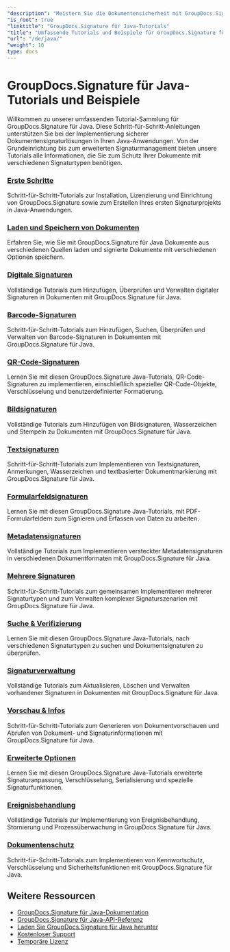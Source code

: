 ```yaml
---
"description": "Meistern Sie die Dokumentensicherheit mit GroupDocs.Signature für Java – umfassende Tutorials zum Signieren, Überprüfen, Aktualisieren und Löschen von Signaturen, Extrahieren von Metadaten und effizienten Verwalten von Dokumenten in Java-Anwendungen."
"is_root": true
"linktitle": "GroupDocs.Signature für Java-Tutorials"
"title": "Umfassende Tutorials und Beispiele für GroupDocs.Signature für Java"
"url": "/de/java/"
"weight": 10
type: docs
---
```

# GroupDocs.Signature für Java-Tutorials und Beispiele

Willkommen zu unserer umfassenden Tutorial-Sammlung für GroupDocs.Signature für Java. Diese Schritt-für-Schritt-Anleitungen unterstützen Sie bei der Implementierung sicherer Dokumentensignaturlösungen in Ihren Java-Anwendungen. Von der Grundeinrichtung bis zum erweiterten Signaturmanagement bieten unsere Tutorials alle Informationen, die Sie zum Schutz Ihrer Dokumente mit verschiedenen Signaturtypen benötigen.

### [Erste Schritte](./getting-started/)
Schritt-für-Schritt-Tutorials zur Installation, Lizenzierung und Einrichtung von GroupDocs.Signature sowie zum Erstellen Ihres ersten Signaturprojekts in Java-Anwendungen.

### [Laden und Speichern von Dokumenten](./document-loading-saving/)
Erfahren Sie, wie Sie mit GroupDocs.Signature für Java Dokumente aus verschiedenen Quellen laden und signierte Dokumente mit verschiedenen Optionen speichern.

### [Digitale Signaturen](./digital-signatures/)
Vollständige Tutorials zum Hinzufügen, Überprüfen und Verwalten digitaler Signaturen in Dokumenten mit GroupDocs.Signature für Java.

### [Barcode-Signaturen](./barcode-signatures/)
Schritt-für-Schritt-Tutorials zum Hinzufügen, Suchen, Überprüfen und Verwalten von Barcode-Signaturen in Dokumenten mit GroupDocs.Signature für Java.

### [QR-Code-Signaturen](./qr-code-signatures/)
Lernen Sie mit diesen GroupDocs.Signature Java-Tutorials, QR-Code-Signaturen zu implementieren, einschließlich spezieller QR-Code-Objekte, Verschlüsselung und benutzerdefinierter Formatierung.

### [Bildsignaturen](./image-signatures/)
Vollständige Tutorials zum Hinzufügen von Bildsignaturen, Wasserzeichen und Stempeln zu Dokumenten mit GroupDocs.Signature für Java.

### [Textsignaturen](./text-signatures/)
Schritt-für-Schritt-Tutorials zum Implementieren von Textsignaturen, Anmerkungen, Wasserzeichen und textbasierter Dokumentmarkierung mit GroupDocs.Signature für Java.

### [Formularfeldsignaturen](./form-field-signatures/)
Lernen Sie mit diesen GroupDocs.Signature Java-Tutorials, mit PDF-Formularfeldern zum Signieren und Erfassen von Daten zu arbeiten.

### [Metadatensignaturen](./metadata-signatures/)
Vollständige Tutorials zum Implementieren versteckter Metadatensignaturen in verschiedenen Dokumentformaten mit GroupDocs.Signature für Java.

### [Mehrere Signaturen](./multiple-signatures/)
Schritt-für-Schritt-Tutorials zum gemeinsamen Implementieren mehrerer Signaturtypen und zum Verwalten komplexer Signaturszenarien mit GroupDocs.Signature für Java.

### [Suche & Verifizierung](./search-verification/)
Lernen Sie mit diesen GroupDocs.Signature Java-Tutorials, nach verschiedenen Signaturtypen zu suchen und Dokumentsignaturen zu überprüfen.

### [Signaturverwaltung](./signature-management/)
Vollständige Tutorials zum Aktualisieren, Löschen und Verwalten vorhandener Signaturen in Dokumenten mit GroupDocs.Signature für Java.

### [Vorschau & Infos](./preview-info/)
Schritt-für-Schritt-Tutorials zum Generieren von Dokumentvorschauen und Abrufen von Dokument- und Signaturinformationen mit GroupDocs.Signature für Java.

### [Erweiterte Optionen](./advanced-options/)
Lernen Sie mit diesen GroupDocs.Signature Java-Tutorials erweiterte Signaturanpassung, Verschlüsselung, Serialisierung und spezielle Signaturfunktionen.

### [Ereignisbehandlung](./event-handling/)
Vollständige Tutorials zur Implementierung von Ereignisbehandlung, Stornierung und Prozessüberwachung in GroupDocs.Signature für Java.

### [Dokumentenschutz](./document-protection/)
Schritt-für-Schritt-Tutorials zum Implementieren von Kennwortschutz, Verschlüsselung und Sicherheitsfunktionen mit GroupDocs.Signature für Java.

## Weitere Ressourcen

- [GroupDocs.Signature für Java-Dokumentation](https://docs.groupdocs.com./)
- [GroupDocs.Signature für Java-API-Referenz](https://reference.groupdocs.com./)
- [Laden Sie GroupDocs.Signature für Java herunter](https://releases.groupdocs.com./)
- [Kostenloser Support](https://forum.groupdocs.com/)
- [Temporäre Lizenz](https://purchase.groupdocs.com/temporary-license/)